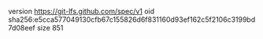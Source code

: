 version https://git-lfs.github.com/spec/v1
oid sha256:e5cca577049130cfb67c155826d6f831160d93ef162c5f2106c3199bd7d08eef
size 851
